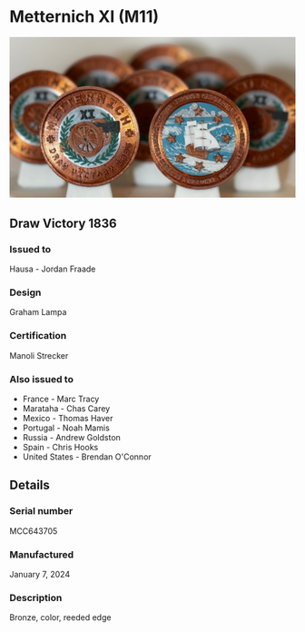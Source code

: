 # Metternich XI (M11)

![Metternich X1 Coins](m11-coins.jpg)

## Draw Victory 1836

### Issued to

Hausa - Jordan Fraade

### Design

Graham Lampa

### Certification

Manoli Strecker

### Also issued to

* France - Marc Tracy
* Marataha - Chas Carey
* Mexico - Thomas Haver
* Portugal - Noah Mamis
* Russia - Andrew Goldston
* Spain - Chris Hooks
* United States - Brendan O'Connor

## Details

### Serial number

MCC643705

### Manufactured
January 7, 2024

### Description

Bronze, color, reeded edge
